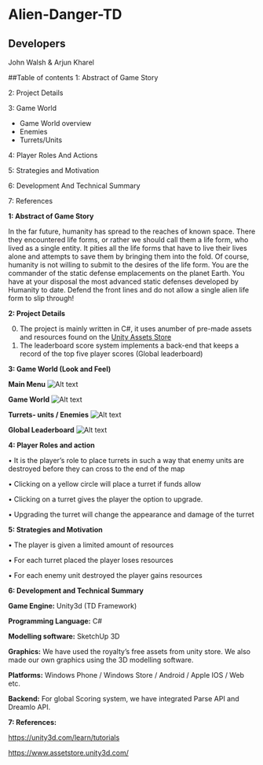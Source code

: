 # Alien-Danger-TD

## Developers

John Walsh & Arjun Kharel

##Table of contents
1: Abstract of Game Story

2: Project Details

3: Game World
  - Game World overview 
  - Enemies 
  - Turrets/Units
  
4: Player Roles And Actions

5: Strategies and Motivation

6: Development And Technical Summary

7: References

**1: Abstract of Game Story**

In the far future, humanity has spread to the reaches of known space. There they encountered life forms, or rather we should call them a life form, who lived as a single entity. It pities all the life forms that have to live their lives alone and attempts to save them by bringing them into the fold. Of course, humanity is not willing to submit to the desires of the life form.
You are the commander of the static defense emplacements on the planet Earth. You have at your disposal the most advanced static defenses developed by Humanity to date. Defend the front lines and do not allow a single alien life form to slip through!

**2: Project Details**

0. The project is mainly written in C#, it uses anumber of pre-made assets and resources found on the [Unity Assets Store](https://www.assetstore.unity3d.com/en/)
0. The leaderboard score system implements a back-end that keeps a record of the top five player scores (Global leaderboard)


**3: Game World (Look and Feel)**

**Main Menu**
![Alt text](https://github.com/Pringlez/Alien-Danger-TD/blob/master/Github%20Images/mainmenu.png "Optional title")

**Game World**
![Alt text](https://github.com/Pringlez/Alien-Danger-TD/blob/master/Github%20Images/gameStart.png "Optional title")

**Turrets- units / Enemies** 
![Alt text](https://github.com/Pringlez/Alien-Danger-TD/blob/master/Github%20Images/enemies.png "Optional title")

**Global Leaderboard** 
![Alt text](https://github.com/Pringlez/Alien-Danger-TD/blob/master/Github%20Images/leaderboard.png "Optional title")

**4: Player Roles and action** 

•	It is the player’s role to place turrets in such a way that enemy units are destroyed before they can cross to the end of the map

•	Clicking on a yellow circle  will place a turret if funds allow

•	Clicking on a turret gives the player the option to upgrade.

•	Upgrading the turret will change the appearance and damage of the turret

**5: Strategies and Motivation**

•	The player is given a limited amount of resources

•	For each turret placed the player loses resources

•	For each enemy unit destroyed the player gains resources

**6: Development and Technical Summary**

**Game Engine:** Unity3d (TD Framework)

**Programming Language:** C#

**Modelling software:** SketchUp 3D

**Graphics:** We have used the royalty’s free assets from unity store.  We also made our own graphics using the 3D modelling software. 

**Platforms:** Windows Phone / Windows Store / Android / Apple IOS / Web etc.

**Backend:** For global Scoring system, we have integrated Parse API and Dreamlo API. 

**7: References:**

https://unity3d.com/learn/tutorials

https://www.assetstore.unity3d.com/






